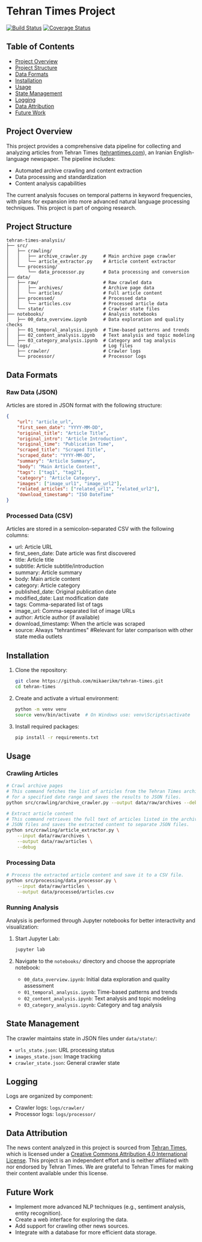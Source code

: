 # Tehran Times Project

[![Build Status](https://github.com/mikaerikm/tehran-times/actions/workflows/main.yml/badge.svg)](https://github.com/mikaerikm/tehran-times/actions/workflows/main.yml)  <!-- Replace with your actual badge -->
[![Coverage Status](https://coveralls.io/repos/github/mikaerikm/tehran-times/badge.svg?branch=main)](https://coveralls.io/github/mikaerikm/tehran-times?branch=main)  <!-- Replace with your actual badge -->

## Table of Contents

*   [Project Overview](#project-overview)
*   [Project Structure](#project-structure)
*   [Data Formats](#data-formats)
*   [Installation](#installation)
*   [Usage](#usage)
*   [State Management](#state-management)
*   [Logging](#logging)
*   [Data Attribution](#data-attribution)
*   [Future Work](#future-work)

## Project Overview

This project provides a comprehensive data pipeline for collecting and analyzing articles from Tehran Times ([tehrantimes.com](https://tehrantimes.com)), an Iranian English-language newspaper. The pipeline includes:

*   Automated archive crawling and content extraction
*   Data processing and standardization
*   Content analysis capabilities

The current analysis focuses on temporal patterns in keyword frequencies, with plans for expansion into more advanced natural language processing techniques. This project is part of ongoing research.

## Project Structure

```
tehran-times-analysis/
├── src/
│   ├── crawling/
│   │   ├── archive_crawler.py      # Main archive page crawler
│   │   └── article_extractor.py    # Article content extractor
│   └── processing/
│       └── data_processor.py       # Data processing and conversion
├── data/
│   ├── raw/                        # Raw crawled data
│   │   ├── archives/               # Archive page data
│   │   └── articles/               # Full article content
│   ├── processed/                  # Processed data
│   │   └── articles.csv            # Processed article data
│   └── state/                      # Crawler state files
├── notebooks/                      # Analysis notebooks
│   ├── 00_data_overview.ipynb      # Data exploration and quality checks
│   ├── 01_temporal_analysis.ipynb  # Time-based patterns and trends
│   ├── 02_content_analysis.ipynb   # Text analysis and topic modeling
│   ├── 03_category_analysis.ipynb  # Category and tag analysis
└── logs/                           # Log files
    ├── crawler/                    # Crawler logs
    └── processor/                  # Processor logs
```

## Data Formats

### Raw Data (JSON)

Articles are stored in JSON format with the following structure:

```json
{
    "url": "article_url",
    "first_seen_date": "YYYY-MM-DD",
    "original_title": "Article Title",
    "original_intro": "Article Introduction",
    "original_time": "Publication Time",
    "scraped_title": "Scraped Title",
    "scraped_date": "YYYY-MM-DD",
    "summary": "Article Summary",
    "body": "Main Article Content",
    "tags": ["tag1", "tag2"],
    "category": "Article Category",
    "images": ["image_url1", "image_url2"],
    "related_articles": ["related_url1", "related_url2"],
    "download_timestamp": "ISO DateTime"
}
```

### Processed Data (CSV)

Articles are stored in a semicolon-separated CSV with the following columns:

*   url: Article URL
*   first_seen_date: Date article was first discovered
*   title: Article title
*   subtitle: Article subtitle/introduction
*   summary: Article summary
*   body: Main article content
*   category: Article category
*   published_date: Original publication date
*   modified_date: Last modification date
*   tags: Comma-separated list of tags
*   image_url: Comma-separated list of image URLs
*   author: Article author (if available)
*   download_timestamp: When the article was scraped
*   source: Always "tehrantimes" #Relevant for later comparison with other state media outlets

## Installation

1.  Clone the repository:

    ```bash
    git clone https://github.com/mikaerikm/tehran-times.git
    cd tehran-times
    ```

2.  Create and activate a virtual environment:

    ```bash
    python -m venv venv
    source venv/bin/activate  # On Windows use: venv\Scripts\activate
    ```

3.  Install required packages:

    ```bash
    pip install -r requirements.txt
    ```

## Usage

### Crawling Articles

```bash
# Crawl archive pages
# This command fetches the list of articles from the Tehran Times archive
# for a specified date range and saves the results to JSON files.
python src/crawling/archive_crawler.py --output data/raw/archives --debug

# Extract article content
# This command retrieves the full text of articles listed in the archive
# JSON files and saves the extracted content to separate JSON files.
python src/crawling/article_extractor.py \
    --input data/raw/archives \
    --output data/raw/articles \
    --debug
```

### Processing Data

```bash
# Process the extracted article content and save it to a CSV file.
python src/processing/data_processor.py \
    --input data/raw/articles \
    --output data/processed/articles.csv
```

### Running Analysis

Analysis is performed through Jupyter notebooks for better interactivity and visualization:

1.  Start Jupyter Lab:

    ```bash
    jupyter lab
    ```

2.  Navigate to the `notebooks/` directory and choose the appropriate notebook:
    *   `00_data_overview.ipynb`: Initial data exploration and quality assessment
    *   `01_temporal_analysis.ipynb`: Time-based patterns and trends
    *   `02_content_analysis.ipynb`: Text analysis and topic modeling
    *   `03_category_analysis.ipynb`: Category and tag analysis

## State Management

The crawler maintains state in JSON files under `data/state/`:

*   `urls_state.json`: URL processing status
*   `images_state.json`: Image tracking
*   `crawler_state.json`: General crawler state

## Logging

Logs are organized by component:

*   Crawler logs: `logs/crawler/`
*   Processor logs: `logs/processor/`

## Data Attribution

The news content analyzed in this project is sourced from [Tehran Times](https://www.tehrantimes.com/), which is licensed under a [Creative Commons Attribution 4.0 International License](https://creativecommons.org/licenses/by/4.0/). This project is an independent effort and is neither affiliated with nor endorsed by Tehran Times. We are grateful to Tehran Times for making their content available under this license.

## Future Work

*   Implement more advanced NLP techniques (e.g., sentiment analysis, entity recognition).
*   Create a web interface for exploring the data.
*   Add support for crawling other news sources.
*   Integrate with a database for more efficient data storage.